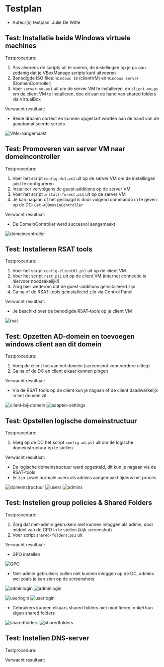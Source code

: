 ﻿# Testplan

- Auteur(s) testplan: Julie De Witte

## Test: Installatie beide Windows virtuele machines

Testprocedure:

1. Pas alvorens de scripts uit te voeren, de instellingen op je pc aan zodanig dat je VBoxManage scripts kunt uitvoeren
2. Benodigde ISO files: `Windows 10` (clientVM) en `Windows Server` (DomeinController)
3. Voer `server-vm.ps1` uit om de server VM te installeren, en `client-vm.ps` om de client VM te installeren, doe dit aan de hand van shared folders via VirtualBox

Verwacht resultaat:

- Beide draaien correct en kunnen opgestart worden aan de hand van de geautomatiseerde scripts

<!-- Voeg hier eventueel een screenshot van het verwachte resultaat in. -->
![VMs-aangemaakt](./img/vms-worden-aangemaakt.png)


## Test: Promoveren van server VM naar domeincontroller

Testprocedure:

1. Voer het script `config-dc1.ps1` uit op de server VM om de instellingen juist te configureren
2. Installeer vervolgens de guest-additions op de server VM
3. Voer het script `install-forest.ps1` uit op de server VM 
4. Je kan nagaan of het geslaagd is door volgend commando in te geven op de DC: `Get-ADDomainController`

Verwacht resultaat:

- De DomeinController werd succesvol aangemaakt

<!-- Voeg hier eventueel een screenshot van het verwachte resultaat in. -->
![domeincontroller](./img/get-addomaincontroller.png)


## Test: Installeren RSAT tools

Testprocedure:

1. Voer het script `config-client01.ps1` uit op de client VM
2. Voer het script `rsat.ps1` uit op de client VM (internet connectie is hiervoor noodzakelijk!) 
3. Zorg hier wederom dat de guest-additions geïnstalleerd zijn
4. Ga na of de RSAT-tools geïnstalleerd zijn via Control Panel

Verwacht resultaat:

- Je beschikt over de benodigde RSAT-tools op je client VM

<!-- Voeg hier eventueel een screenshot van het verwachte resultaat in. -->
![rsat](./img/RSAT.png)

## Test: Opzetten AD-domein en toevoegen windows client aan dit domein

Testprocedure:

1. Voeg de client toe aan het domein (screenshot voor verdere uitleg)
2. Ga na of de DC en client elkaar kunnen pingen

Verwacht resultaat:

- Via de RSAT tools op de client kun je nagaan of de client daadwerkelijk in het domein zit

<!-- Voeg hier eventueel een screenshot van het verwachte resultaat in. -->
![client-bij-domein](./img/client-bij-domein.png)
![adapter-settings](./img/adapter-settings.png)

## Test: Opstellen logische domeinstructuur

Testprocedure:

1. Voeg op de DC het script `config-ad.ps1` uit om de logische domeinstructuur op te stellen

Verwacht resultaat:

- De logische domeinstructuur werd opgesteld, dit kun je nagaan via de RSAT-tools
- Er zijn zowel normale users als admins aangemaakt tijdens het proces

<!-- Voeg hier eventueel een screenshot van het verwachte resultaat in. -->
![domeinstructuur](./img/logische-domeinstructuur.png)
![users](./img/add-users-script-voltooid.png)
![admins](./img/add-users-admins.png)


## Test: Instellen group policies & Shared Folders

Testprocedure:

1. Zorg dat niet-admin gebruikers niet kunnen inloggen als admin, door middel van de GPO in te stellen (kijk screenshot)
2. Voer script `shared-folders.ps1` uit 

Verwacht resultaat:

- GPO instellen

![GPO](./img/group-policy-instellen.png)

- Niet-admin gebruikers zullen niet kunnen inloggen op de DC, admins wel zoals je kan zien op de screenshots

![adminlogin](./img/admin-kan-inloggen-grouppolicy.png)
![adminlogin](./img/admin-kan-inloggen-grouppolicy2.png)

![userlogin](./img/user-kan-niet-inloggen-grouppolicy.png)
![userlogin](./img/user-kan-niet-inloggen-grouppolicy2.png)

- Gebruikers kunnen elkaars shared folders niet modifiëren, enkel hun eigen shared folders

![sharedfolders](./img/shared-folders.png)
![sharedfolders](./img/shared-folders2.png)


## Test: Instellen DNS-server

Testprocedure:


Verwacht resultaat:


